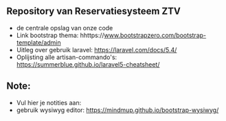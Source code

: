
## Repository van Reservatiesysteem ZTV

- de centrale opslag van onze code
- Link bootstrap thema: hhttps://www.bootstrapzero.com/bootstrap-template/admin
- Uitleg over gebruik laravel: https://laravel.com/docs/5.4/
- Oplijsting alle artisan-commando's: https://summerblue.github.io/laravel5-cheatsheet/


Note:
---
- Vul hier je notities aan:
- gebruik wysiwyg editor: https://mindmup.github.io/bootstrap-wysiwyg/